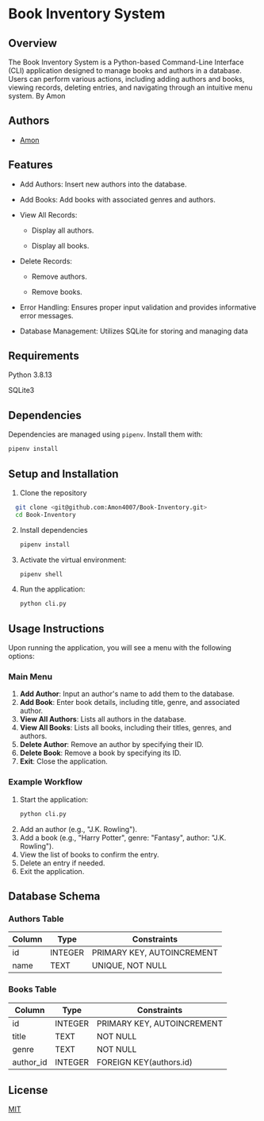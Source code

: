
# Book Inventory System
## Overview
The Book Inventory System is a Python-based Command-Line Interface (CLI) application designed to manage books and authors in a database. Users can perform various actions, including adding authors and books, viewing records, deleting entries, and navigating through an intuitive menu system. By Amon






## Authors

- [Amon](https://github.com/Amon4007/)


## Features

- Add Authors: Insert new authors into the database.

- Add Books: Add books with associated genres and authors.

- View All Records:

  - Display all authors.

  - Display all books.

- Delete Records:

  - Remove authors.

  - Remove books.

- Error Handling: Ensures proper input validation and provides informative error messages.

- Database Management: Utilizes SQLite for storing and managing data


## Requirements
Python 3.8.13 

SQLite3
## Dependencies
Dependencies are managed using ``pipenv``. Install them with: 

```bash
pipenv install
 ```
## Setup and Installation

1. Clone the repository

```bash
  git clone <git@github.com:Amon4007/Book-Inventory.git>
  cd Book-Inventory
```
2. Install dependencies    

   ```bash
   pipenv install
   ```

3. Activate the virtual environment:

   ```bash
   pipenv shell
   ```

4. Run the application:

   ```bash
   python cli.py
   ```

## Usage Instructions

Upon running the application, you will see a menu with the following options:

### Main Menu

1. **Add Author**: Input an author's name to add them to the database.
2. **Add Book**: Enter book details, including title, genre, and associated author.
3. **View All Authors**: Lists all authors in the database.
4. **View All Books**: Lists all books, including their titles, genres, and authors.
5. **Delete Author**: Remove an author by specifying their ID.
6. **Delete Book**: Remove a book by specifying its ID.
7. **Exit**: Close the application.

### Example Workflow

1. Start the application:
   ```bash
   python cli.py
   ```
2. Add an author (e.g., "J.K. Rowling").
3. Add a book (e.g., "Harry Potter", genre: "Fantasy", author: "J.K. Rowling").
4. View the list of books to confirm the entry.
5. Delete an entry if needed.
6. Exit the application.

## Database Schema

### Authors Table

| Column | Type    | Constraints                |
| ------ | ------- | -------------------------- |
| id     | INTEGER | PRIMARY KEY, AUTOINCREMENT |
| name   | TEXT    | UNIQUE, NOT NULL           |

### Books Table

| Column     | Type    | Constraints                |
| ---------- | ------- | -------------------------- |
| id         | INTEGER | PRIMARY KEY, AUTOINCREMENT |
| title      | TEXT    | NOT NULL                   |
| genre      | TEXT    | NOT NULL                   |
| author\_id | INTEGER | FOREIGN KEY(authors.id)    |


## License
[MIT](https://choosealicense.com/licenses/mit/)





